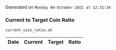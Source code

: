 Generated on `Monday 04-October-2021 at 12:31:34`

### Current to Target Coin Ratio
`current_coin_ratio.sh`

Date|Current|Target|Ratio
---|---|---|---
